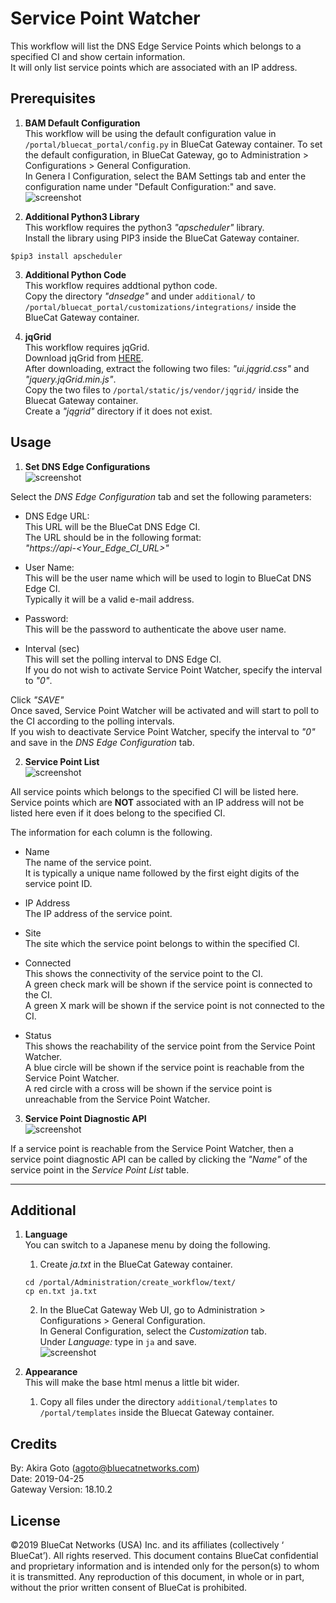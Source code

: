 # Service Point Watcher
This workflow will list the DNS Edge Service Points which belongs to a specified CI and show certain information.  
It will only list service points which are associated with an IP address.  


## Prerequisites
1. **BAM Default Configuration**  
This workflow will be using the default configuration value in `/portal/bluecat_portal/config.py` in BlueCat Gateway container.  To set the default configuration, in BlueCat Gateway, go to Administration > Configurations > General Configuration.  
In Genera l Configuration, select the BAM Settings tab and enter the configuration name under "Default Configuration:" and save.  
![screenshot](img/BAM_default_settings.jpg?raw=true "BAM_default_settings")  

2. **Additional Python3 Library**  
This workflow requires the python3 *"apscheduler"* library.  
Install the library using PIP3 inside the BlueCat Gateway container.
```
$pip3 install apscheduler

```  

3. **Additional Python Code**  
This workflow requires addtional python code.  
Copy the directory *"dnsedge"* and under `additional/` to `/portal/bluecat_portal/customizations/integrations/` inside the BlueCat Gateway container.  

4. **jqGrid**  
This workflow requires jqGrid.  
Download jqGrid from [HERE](http://www.trirand.com/blog/?page_id=6).  
After downloading, extract the following two files: *"ui.jqgrid.css"* and *"jquery.jqGrid.min.js"*.  
Copy the two files to `/portal/static/js/vendor/jqgrid/` inside the Bluecat Gateway container.  
Create a *"jqgrid"* directory if it does not exist.   


## Usage   

1. **Set DNS Edge Configurations**  
![screenshot](img/sp_watcher1.jpg?raw=true "sp_watcher1")   

Select the *DNS Edge Configuration* tab and set the following parameters:  
- DNS Edge URL:  
This URL will be the BlueCat DNS Edge CI.  
The URL should be in the following format:  
*"https://api-<Your_Edge_CI_URL>"*  

- User Name:  
This will be the user name which will be used to login to BlueCat DNS Edge CI.  
Typically it will be a valid e-mail address.  

- Password:  
This will be the password to authenticate the above user name.  

- Interval (sec)  
This will set the polling interval to DNS Edge CI.  
If you do not wish to activate Service Point Watcher, specify the interval to *"0"*.

Click *"SAVE"*   
Once saved, Service Point Watcher will be activated and will start to poll to the CI according to the polling intervals.  
If you wish to deactivate Service Point Watcher, specify the interval to *"0"* and save in the *DNS Edge Configuration* tab.  

2. **Service Point List**  
![screenshot](img/sp_watcher2.jpg?raw=true "sp_watcher2")   

All service points which belongs to the specified CI will be listed here.  
Service points which are **NOT** associated with an IP address will not be listed here even if it does belong to the specified CI.  

The information for each column is the following.  
- Name  
The name of the service point.  
It is typically a unique name followed by the first eight digits of the service point ID.   

- IP Address  
The IP address of the service point.  

- Site  
The site which the service point belongs to within the specified CI.  

- Connected  
This shows the connectivity of the service point to the CI.  
A green check mark will be shown if the service point is connected to the CI.  
A green X mark will be shown if the service point is not connected to the CI.  

- Status  
This shows the reachability of the service point from the Service Point Watcher.  
A blue circle will be shown if the service point is reachable from the Service Point Watcher.  
A red circle with a cross will be shown if the service point is unreachable from the Service Point Watcher.  

3. **Service Point Diagnostic API**  
![screenshot](img/sp_watcher3.jpg?raw=true "sp_watcher3")  

If a service point is reachable from the Service Point Watcher, then a service point diagnostic API can be called by clicking the *"Name"* of the service point in the *Service Point List* table.  


---

## Additional   

1. **Language**  
You can switch to a Japanese menu by doing the following.  
    1. Create *ja.txt* in the BlueCat Gateway container.  
    ```
    cd /portal/Administration/create_workflow/text/  
    cp en.txt ja.txt  
    ```  
    2. In the BlueCat Gateway Web UI, go to Administration > Configurations > General Configuration.   
    In General Configuration, select the *Customization* tab.  
    Under *Language:* type in `ja` and save.  
    ![screenshot](img/langauge_ja.jpg?raw=true "langauge_ja")  

2. **Appearance**  
This will make the base html menus a little bit wider.  
    1. Copy all files under the directory `additional/templates` to `/portal/templates` inside the Bluecat Gateway container.



## Credits  
By: Akira Goto (agoto@bluecatnetworks.com)  
Date: 2019-04-25  
Gateway Version: 18.10.2

## License
©2019 BlueCat Networks (USA) Inc. and its affiliates (collectively ‘ BlueCat’). All rights reserved. This document contains BlueCat confidential and proprietary information and is intended only for the person(s) to whom it is transmitted. Any reproduction of this document, in whole or in part, without the prior written consent of BlueCat is prohibited.
